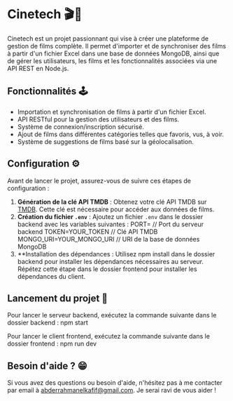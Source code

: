 # Cinetech 🎬🍿

Cinetech est un projet passionnant qui vise à créer une plateforme de gestion de films complète. Il permet d'importer et de synchroniser des films à partir d'un fichier Excel dans une base de données MongoDB, ainsi que de gérer les utilisateurs, les films et les fonctionnalités associées via une API REST en Node.js.

## Fonctionnalités 🕹️

- Importation et synchronisation de films à partir d'un fichier Excel.
- API RESTful pour la gestion des utilisateurs et des films.
- Système de connexion/inscription sécurisé.
- Ajout de films dans différentes catégories telles que favoris, vus, à voir.
- Système de suggestions de films basé sur la géolocalisation.

## Configuration ⚙️

Avant de lancer le projet, assurez-vous de suivre ces étapes de configuration :

1. **Génération de la clé API TMDB** : Obtenez votre clé API TMDB sur [TMDB](https://www.themoviedb.org/). Cette clé est nécessaire pour accéder aux données de films.
2. **Création du fichier `.env`** : Ajoutez un fichier `.env` dans le dossier backend avec les variables suivantes :
   PORT= // Port du serveur backend
   TOKEN=YOUR_TOKEN // Clé API TMDB
   MONGO_URI=YOUR_MONGO_URI // URI de la base de données MongoDB
3. \*\*Installation des dépendances :
   Utilisez npm install dans le dossier backend pour installer les dépendances nécessaires au serveur. Répétez cette étape dans le dossier frontend pour installer les dépendances du client.

## Lancement du projet 🚀

Pour lancer le serveur backend, exécutez la commande suivante dans le dossier backend :
npm start

Pour lancer le client frontend, exécutez la commande suivante dans le dossier frontend :
npm run dev

## Besoin d'aide ? 😁

Si vous avez des questions ou besoin d'aide, n'hésitez pas à me contacter par email à abderrahmanelkafif@gmail.com. Je serai ravi de vous aider !

